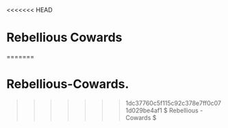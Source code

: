 <<<<<<< HEAD
# Rebellious Cowards
=======
# Rebellious-Cowards.
>>>>>>> 1dc37760c5f115c92c378e7ff0c071d029be4af1
$ Rebellious - Cowards $
